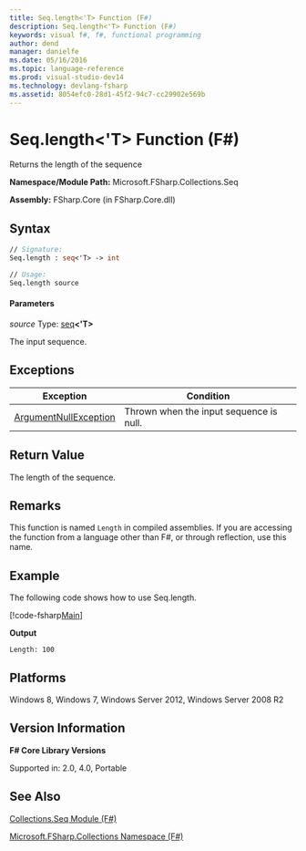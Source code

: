 ```yaml
---
title: Seq.length<'T> Function (F#)
description: Seq.length<'T> Function (F#)
keywords: visual f#, f#, functional programming
author: dend
manager: danielfe
ms.date: 05/16/2016
ms.topic: language-reference
ms.prod: visual-studio-dev14
ms.technology: devlang-fsharp
ms.assetid: 8054efc0-28d1-45f2-94c7-cc29902e569b 
---
```


# Seq.length<'T> Function (F#)

Returns the length of the sequence

**Namespace/Module Path:** Microsoft.FSharp.Collections.Seq

**Assembly:** FSharp.Core (in FSharp.Core.dll)


## Syntax

```fsharp
// Signature:
Seq.length : seq<'T> -> int

// Usage:
Seq.length source
```

#### Parameters
*source*
Type: [seq](https://msdn.microsoft.com/library/2f0c87c6-8a0d-4d33-92a6-10d1d037ce75)**&lt;'T&gt;**


The input sequence.

## Exceptions

|Exception|Condition|
|----|----|
|[ArgumentNullException](https://msdn.microsoft.com/library/system.argumentnullexception.aspx)|Thrown when the input sequence is null.|

## Return Value

The length of the sequence.

## Remarks
This function is named `Length` in compiled assemblies. If you are accessing the function from a language other than F#, or through reflection, use this name.

## Example
The following code shows how to use Seq.length.

[!code-fsharp[Main](snippets/fssequences/snippet44.fs)]

**Output**

```
Length: 100
```

## Platforms
Windows 8, Windows 7, Windows Server 2012, Windows Server 2008 R2


## Version Information
**F# Core Library Versions**

Supported in: 2.0, 4.0, Portable




## See Also
[Collections.Seq Module &#40;F&#35;&#41;](Collections.Seq-Module-%5BFSharp%5D.md)

[Microsoft.FSharp.Collections Namespace &#40;F&#35;&#41;](Microsoft.FSharp.Collections-Namespace-%5BFSharp%5D.md)

